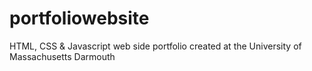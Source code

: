 # portfoliowebsite
HTML, CSS &amp; Javascript web side portfolio created at the University of Massachusetts Darmouth
